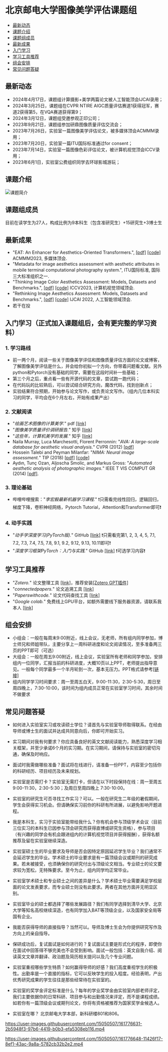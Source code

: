 # 北京邮电大学图像美学评估课题组
- [最新动态](#最新动态)
- [课题介绍](#课题介绍)
- [课题组成员](#课题组成员)
- [最新成果](#最新成果)
- [入门学习](#入门学习)
- [学习工具推荐](#学习工具推荐)
- [组会安排](#组会安排)
- [常见问题答疑](#常见问题答疑)

## 最新动态
- 2024年4月17日，课题组计算摄影+美学两篇论文被人工智能顶会IJCAI录用；
- 2024年3月25日，课题组在CVPR NTIRE AIGC质量评估赛道1获得冠军，赛道2获得第5，在VQA赛道获得第9；
- 2024年3月12日，课题组受邀参观正印公司；
- 2023年9月21日，课题组参加研鼎图像质量评估交流会；
- 2023年7月26日，实验室一篇图像美学评估论文，被多媒体顶会ACMMM录用；
- 2023年7月20日，实验室一篇ITU国际标准通过for consent；
- 2023年7月14日，实验室一篇图像色彩评估论文，被计算机视觉顶会ICCV录用；
- 2023年6月1日，实验室公费组织同学去环球影城游玩；

## 课题介绍
![课题简介](https://github.com/woshidandan/IAA_Tutorial/assets/15050507/1ff2cf92-0555-418e-8d04-0c1588c480dd)

## 课题组成员
目前在读学生为27人，构成比例为9本科生（包含准研究生）+15研究生+3博士生

## 最新成果
- "EAT: An Enhancer for Aesthetics-Oriented Transformers.", [[pdf]](https://github.com/woshidandan/Image-Aesthetics-Assessment/blob/main/Paper_ID_847_EAT%20An%20Enhancer%20for%20Aesthetics-Oriented%20Transformers.pdf) [[code]](https://github.com/woshidandan/Image-Aesthetics-Assessment/tree/main) ACMMM2023, 多媒体顶会.
- "Metadata for image aesthetics assessment with aesthetic attributes in mobile terminal computational photography system.", ITU国际标准, 国际三大标准组织之一.
- "Thinking Image Color Aesthetics Assessment: Models, Datasets and Benchmarks.", [[pdf]](https://openaccess.thecvf.com/content/ICCV2023/papers/He_Thinking_Image_Color_Aesthetics_Assessment_Models_Datasets_and_Benchmarks_ICCV_2023_paper.pdf) [[code]](https://github.com/woshidandan/Image-Color-Aesthetics-Assessment) ICCV2023, 计算机视觉领域顶会.
- "Rethinking Image Aesthetics Assessment: Models, Datasets and Benchmarks.", [[pdf]](https://www.ijcai.org/proceedings/2022/0132.pdf) [[code]](https://github.com/woshidandan/TANet) IJCAI 2022, 人工智能领域顶会.
- 若干在投

## 入门学习（正式加入课题组后，会有更完整的学习资料）

### 1. 学习路线
- 前一两个月，阅读一些关于图像美学评估和图像质量评估方面的论文或博客，了解图像美学评估是什么，并会给你初拟一个方向，你带着问题看文献。另外python和Pytorch没有基础的同学，需要在这段时间补一些基础；
- 第三个月之后，重点看一些有开源代码的文章，尝试跑一跑代码；
- 在代码玩的比较熟后，可以尝试结合研究方向，魔改代码，找到创新点；
- 实验结果符合预期，开始参与论文写作，或负责论文写作。（组内几位本科实习的同学，平均会在6个月左右，开始有成果产出）

### 2. 文献阅读
- "*绘画艺术图像的计算美学.*" pdf [[link]](https://github.com/woshidandan/IAA_Tutorial/blob/main/%E7%BB%98%E7%94%BB%E8%89%BA%E6%9C%AF%E5%9B%BE%E5%83%8F%E7%9A%84%E8%AE%A1%E7%AE%97%E7%BE%8E%E5%AD%A6.pdf)
- "*图像美学质量评价调研报告.*" 知乎 [[link]](https://zhuanlan.zhihu.com/p/37307679)
- "*这些年，计算机美学的发展.*" 知乎 [[link]](https://zhuanlan.zhihu.com/p/91516029)
- Naila Murray, Luca Marchesotti, Florent Perronnin: "*AVA: A large-scale database for aesthetic visual analysis.*" CVPR (2012) [[pdf]](https://ieeexplore.ieee.org/stamp/stamp.jsp?tp=&arnumber=6247954)
- Hossein Talebi and Peyman Milanfar: "*NIMA: Neural image assessment.*" TIP (2018) [[pdf]](https://ieeexplore.ieee.org/abstract/document/8352823) [[code]](https://paperswithcode.com/paper/nima-neural-image-assessment#code)
- Aydın, Tunç Ozan, Aljoscha Smolic, and Markus Gross: "*Automated aesthetic analysis of photographic images.*" IEEE T VIS COMPUT GR (2014) [[pdf]](http://citeseerx.ist.psu.edu/viewdoc/download?doi=10.1.1.675.3491&rep=rep1&type=pdf).

### 3. 理论基础
- 哔哩哔哩搜索："*李宏毅最新机器学习课程.*"  ❗只需看完线性回归，逻辑回归，梯度下降，卷积神经网络，Pytorch Tutorial，Attention和Transformer即可❗

### 4. 动手实践
+ "*动手学深度学习(PyTorch版).*" GitHub [[link]](https://tangshusen.me/Dive-into-DL-PyTorch/#/) ❗只需看完第1, 2, 3, 4, 5, 7.1, 7.2, 7.3, 7.4, 7.5, 7.8, 9.1, 9.2, 9.12, 9.13, 10.11即可❗
+ "*深度学习框架PyTorch：入门与实践.*" GitHub [[link]](https://github.com/chenyuntc/pytorch-book) ❗可选学习内容❗

## 学习工具推荐
+ "*Zotero.*" 论文整理工具 [[link]](https://www.zotero.org/)，推荐安装[[Zotero GPT插件]](https://github.com/MuiseDestiny/zotero-gpt)
+ "*connectedpapers.*" 论文追溯工具 [[link]](https://www.connectedpapers.com/)
+ "*Paperswithcode.*" 论文代码查找工具 [[link]](https://paperswithcode.com/)
+ "*Google colab.*" 免费线上GPU平台，如额外需要线下服务器资源，请联系我本人 [[link]](https://colab.research.google.com/notebooks/intro.ipynb)

## 组会安排
+ 小组会：一般在每周末9:00附近，线上会议，无老师，所有组内同学参加，博士师兄和师姐带队，主要分享上一周科研进度和论文阅读情况，至多准备两三页的PPT即可（可选）
+ 大组会：一般在周五9:00附近，线上会议，实验室所有老师和同学参加，安排组内一位同学，汇报当前的科研进度，大概10页以上PPT，老师提出指导意见。一般每个同学最多一个半月轮到一次，基本无压力。PPT格式请参考[[链接]](https://github.com/woshidandan/IAA_Tutorial/tree/main/%E6%B1%87%E6%8A%A5PPT%E8%A6%81%E6%B1%82)
+ 组内同学学习时间要求：周一至周五白天，9:00-11:30，2:30-5:30，周日至周四晚上，7:30-10:00，该时间为组内成员正常在实验室学习时间，其余时间不做要求

## 常见问题答疑
- 如何进入实验室实习或攻读硕士学位？请首先与实验室导师取得联系。在经由导师或博士生的面试并达成共同意向后，你即可开始实习。

- 实习期间对我有何要求？你应具备良好的英文文献阅读能力，熟悉深度学习相关框架，并至少承诺6个月的实习期。在实习期间，请保持与实验室的密切沟通，确保及时响应。

- 面试时我需做哪些准备？面试将在线进行，请准备一份PPT，内容至少包括你的科研经历、项目经历及未来规划。

- 实验室是否需打卡？实验室无需打卡，但请在以下时段保持在线：周一至周五 9:00-11:30，2:30-5:30；及周日至周四晚上 7:30-10:00。

- 实验室的研究生可否寻找工作实习？可以。一般在研究生二年级的暑假期间，学生会获得实习机会。但请确保实习前你的科研有所进展，以避免影响开题进程。

- 我是本科生，实习于实验室能带给我什么？你有机会参与顶级学术会议（目前三位实习的本科生已因参与顶会研究而获得直博或研究生资格），参与项目（有兴趣的同学会有机会跟进组内的计算机视觉项目并获得报酬），获得名额推荐及留在实验室继续深造。

- 实验室硕士生的毕业要求及导师是否会因特定原因延迟学生毕业？我们通常不会延迟学生的毕业。学术硕士的毕业要求是有一篇顶级会议或期刊的研究成果。若未被接受，也须确保你的研究付出与顶级论文相当。专业硕士的论文要求较为宽松，无特殊要求。至今为止，组内同学均正常毕业。

- 实验室学术硕士和专业硕士之间的差异是什么？学术硕士毕业需要满足学校层面的论文发表要求，而专业硕士则没有此要求。两者在其他方面并无明显区别。

- 实验室毕业的硕士都选择了哪些发展路径？我们有同学选择到清华大学、北京大学等知名高校继续深造，也有同学加入BAT等顶级企业，以及国家安全局等国有企业。

- 我能否获得导师的直接指导？当然可以。导师及博士生会为你提供研究写作及方向上的亲自指导。

- 保研成功后，复试面试是如何进行的？复试面试主要是形式化的程序，即使你在面试中回答得不够完美也不会受到影响。面试一般包括：英文自我介绍、阅读英文文章并翻译、政治题及简历相关提问以及几个专业问题。

- 实验室重视哪些学生特质？如何赢得导师的好感？我们高度重视学生的积极性。出勤率是一个直接的指标，它可以反映学生的投入程度。经验表明，产出优秀研究成果的学生往往是那些经常待在实验室的。

- 实验室的奖学金评定标准是什么？每年的学业奖学金由实验室内部老师评定，我们主要依据你的日常科研、项目参与和出勤情况来评定，而不是课程成绩。如若你有一篇顶级会议或期刊论文，你将有资格被推荐为国家奖学金候选人。

- 实验室在哪？ 北京邮电大学本部，新科研楼801和806。


https://user-images.githubusercontent.com/15050507/161776631-2b5948f3-97b6-4419-b0b3-efa5308eb116.mp4

https://user-images.githubusercontent.com/15050507/161776648-11426f17-8ef1-43ac-9a8a-5782cb32b2e2.mp4

